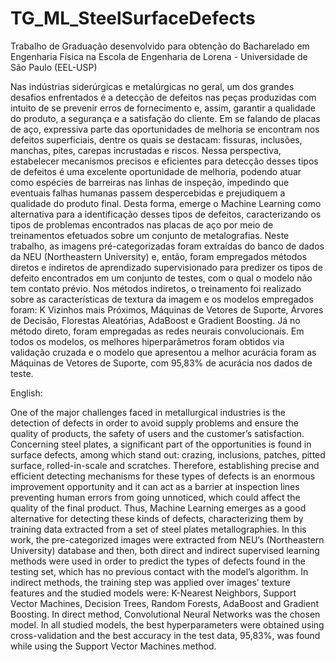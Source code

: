 # TG_ML_SteelSurfaceDefects
Trabalho de Graduação desenvolvido para obtenção do Bacharelado em Engenharia Física na Escola de Engenharia de Lorena - Universidade de São Paulo (EEL-USP)

Nas indústrias siderúrgicas e metalúrgicas no geral, um dos grandes desafios enfrentados é a detecção de defeitos nas peças produzidas com intuito de se prevenir erros de fornecimento e, assim, garantir a qualidade do produto, a segurança e a satisfação do cliente. Em se falando de placas de aço, expressiva parte das oportunidades de melhoria se encontram nos defeitos superficiais, dentre os quais se destacam: fissuras, inclusões, manchas, pites, carepas incrustadas e riscos. Nessa perspectiva, estabelecer mecanismos precisos e eficientes para detecção desses tipos de defeitos é uma excelente oportunidade de melhoria, podendo atuar como espécies de barreiras nas linhas de inspeção, impedindo que eventuais falhas humanas passem despercebidas e prejudiquem a qualidade do produto final. Desta forma, emerge o Machine Learning como alternativa para a identificação desses tipos de defeitos, caracterizando os tipos de problemas encontrados nas placas de aço por meio de treinamentos efetuados sobre um conjunto de metalografias. Neste trabalho, as imagens pré-categorizadas foram extraídas do banco de dados da NEU (Northeastern University) e, então, foram empregados métodos diretos e indiretos de aprendizado supervisionado para predizer os tipos de defeito encontrados em um conjunto de testes, com o qual o modelo não tem contato prévio. Nos métodos indiretos, o treinamento foi realizado sobre as características de textura da imagem e os modelos empregados foram: K Vizinhos mais Próximos, Máquinas de Vetores de Suporte, Árvores de Decisão, Florestas Aleatórias, AdaBoost e Gradient Boosting. Já no método direto, foram empregadas as redes neurais convolucionais. Em todos os modelos, os melhores hiperparâmetros foram obtidos via validação cruzada e o modelo que apresentou a melhor acurácia foram as Máquinas de Vetores de Suporte, com 95,83% de acurácia nos dados de teste.


English:

One of the major challenges faced in metallurgical industries is the detection of defects in order to avoid supply problems and ensure the quality of products, the safety of users and the customer’s satisfaction. Concerning steel plates, a significant part of the opportunities is found in surface defects, among which stand out: crazing, inclusions, patches, pitted surface, rolled-in-scale and scratches. Therefore, establishing precise and efficient detecting mechanisms for these types of defects is an enormous improvement opportunity and it can act as a barrier at inspection lines preventing human errors from going unnoticed, which could affect the quality of the final product. Thus, Machine Learning emerges as a good alternative for detecting these kinds of defects, characterizing them by training data extracted from a set of steel plates metallographies. In this work, the pre-categorized images were extracted from NEU’s (Northeastern University) database and then, both direct and indirect supervised learning methods were used in order to predict the types of defects found in the testing set, which has no previous contact with the model’s algorithm. In indirect methods, the training step was applied over images’ texture features and the studied models were: K-Nearest Neighbors, Support Vector Machines, Decision Trees, Random Forests, AdaBoost and Gradient Boosting. In direct method, Convolutional Neural Networks was the chosen model. In all studied models, the best hyperparameters were obtained using cross-validation and the best accuracy in the test data, 95,83%, was found while using the Support Vector Machines method.
